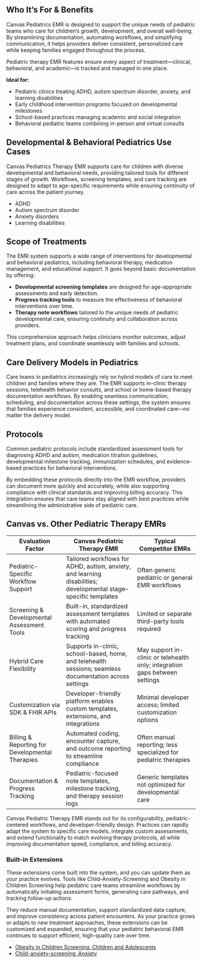 ## **Who It’s For & Benefits**

Canvas Pediatrics EMR is designed to support the unique needs of pediatric teams who care for children’s growth, development, and overall well-being. By streamlining documentation, automating workflows, and simplifying communication, it helps providers deliver consistent, personalized care while keeping families engaged throughout the process. 

Pediatric therapy EMR features ensure every aspect of treatment—clinical, behavioral, and academic—is tracked and managed in one place.

**Ideal for:**

* Pediatric clinics treating ADHD, autism spectrum disorder, anxiety, and learning disabilities  
* Early childhood intervention programs focused on developmental milestones  
* School-based practices managing academic and social integration  
* Behavioral pediatric teams combining in-person and virtual consults

## **Developmental & Behavioral Pediatrics Use Cases**

Canvas Pediatrics Therapy EMR supports care for children with diverse developmental and behavioral needs, providing tailored tools for different stages of growth. Workflows, screening templates, and care tracking are designed to adapt to age-specific requirements while ensuring continuity of care across the patient journey.

* ADHD  
* Autism spectrum disorder  
* Anxiety disorders  
* Learning disabilities

## **Scope of Treatments**

The EMR system supports a wide range of interventions for developmental and behavioral pediatrics, including behavioral therapy, medication management, and educational support. It goes beyond basic documentation by offering:

* **Developmental screening templates** are designed for age-appropriate assessments and early detection.  
* **Progress tracking tools** to measure the effectiveness of behavioral interventions over time.  
* **Therapy note workflows** tailored to the unique needs of pediatric developmental care, ensuring continuity and collaboration across providers.

This comprehensive approach helps clinicians monitor outcomes, adjust treatment plans, and coordinate seamlessly with families and schools.

## **Care Delivery Models in Pediatrics**

Care teams in pediatrics increasingly rely on hybrid models of care to meet children and families where they are. The EMR supports in-clinic therapy sessions, telehealth behavior consults, and school or home-based therapy documentation workflows. By enabling seamless communication, scheduling, and documentation across these settings, the system ensures that families experience consistent, accessible, and coordinated care—no matter the delivery model.

## **Protocols**

Common pediatric protocols include standardized assessment tools for diagnosing ADHD and autism, medication titration guidelines, developmental milestone tracking, immunization schedules, and evidence-based practices for behavioral interventions. 

By embedding these protocols directly into the EMR workflow, providers can document more quickly and accurately, while also supporting compliance with clinical standards and improving billing accuracy. This integration ensures that care teams stay aligned with best practices while streamlining the administrative side of pediatric care.

## **Canvas vs. Other Pediatric Therapy EMRs**

| Evaluation Factor | Canvas Pediatric Therapy EMR | Typical Competitor EMRs |
| ----- | ----- | ----- |
| Pediatric-Specific Workflow Support | Tailored workflows for ADHD, autism, anxiety, and learning disabilities; developmental stage–specific templates | Often generic pediatric or general EMR workflows |
| Screening & Developmental Assessment Tools | Built-in, standardized assessment templates with automated scoring and progress tracking | Limited or separate third-party tools required |
| Hybrid Care Flexibility | Supports in-clinic, school-based, home, and telehealth sessions; seamless documentation across settings | May support in-clinic or telehealth only; integration gaps between settings |
| Customization via SDK & FHIR APIs | Developer-friendly platform enables custom templates, extensions, and integrations | Minimal developer access; limited customization options |
| Billing & Reporting for Developmental Therapies | Automated coding, encounter capture, and outcome reporting to streamline compliance | Often manual reporting; less specialized for pediatric therapies |
| Documentation & Progress Tracking | Pediatric-focused note templates, milestone tracking, and therapy session logs | Generic templates not optimized for developmental care |

Canvas Pediatric Therapy EMR stands out for its configurability, pediatric-centered workflows, and developer-friendly design. Practices can rapidly adapt the system to specific care models, integrate custom assessments, and extend functionality to match evolving therapy protocols, all while improving documentation speed, compliance, and billing accuracy.


### **Built-in Extensions**

These extensions come built into the system, and you can update them as your practice evolves. Tools like Child-Anxiety-Screening and Obesity in Children Screening help pediatric care teams streamline workflows by automatically initiating assessment forms, generating care pathways, and tracking follow-up actions. 

They reduce manual documentation, support standardized data capture, and improve consistency across patient encounters. As your practice grows or adapts to new treatment approaches, these extensions can be customized and expanded, ensuring that your pediatric behavioral EMR continues to support efficient, high-quality care over time.

* [Obesity in Children Screening: Children and Adolescents](https://www.canvasmedical.com/extensions/obesity-in-children-screening)  
* [Child-anxiety-screening: Anxiety](https://www.canvasmedical.com/extensions/child-anxiety-screening)
